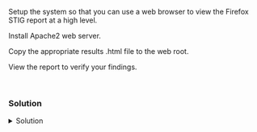 Setup the system so that you can use a web browser to view the Firefox STIG report at a high level.

Install Apache2 web server.

Copy the appropriate results .html file to the web root.

View the report to verify your findings.

<br>

### Solution
<details>
<summary>Solution</summary>
Install the Apache2 server.

```plain
apt -y install apache2
```{{exec}}

Find the correct report. (This command assumes you've only run the scanner one time.)

```plain
cd /root/SCC/Sessions/*/Results/SCAP
```{{exec}}

Copy over the *ALL* .html file to the /var/www/html direcotry

```plain
cp *All* /var/www/html/index.html
```{{exec}}

Click on this link to access your score.

{{TRAFFIC_HOST1_80}}

View your Firefox STIG Score and see what remediations you have for CAT I, CAT II, and CAT III findings.

</details>
